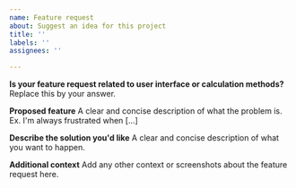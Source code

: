 ```yaml
---
name: Feature request
about: Suggest an idea for this project
title: ''
labels: ''
assignees: ''

---
```


**Is your feature request related to user interface or calculation methods?**
Replace this by your answer.

**Proposed feature**
A clear and concise description of what the problem is. Ex. I'm always frustrated when [...]

**Describe the solution you'd like**
A clear and concise description of what you want to happen.

**Additional context**
Add any other context or screenshots about the feature request here.
